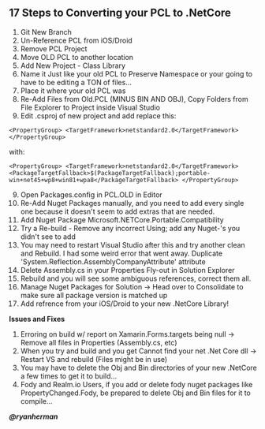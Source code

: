 **17 Steps to Converting your PCL to .NetCore**
-----------------------------------------------

1. Git New Branch
2. Un-Reference PCL from iOS/Droid
3. Remove PCL Project
4. Move OLD PCL to another location
5. Add New Project - Class Library
6. Name it Just like your old PCL to Preserve Namespace or your going to have to be editing a TON of files...
7. Place it where your old PCL was
8. Re-Add Files from Old.PCL (MINUS BIN AND OBJ), Copy Folders from File Explorer to Project inside Visual Studio
9. Edit .csproj of new project and add replace this:

  ``<PropertyGroup>
  <TargetFramework>netstandard2.0</TargetFramework>
  </PropertyGroup>``
  
with:

  ``<PropertyGroup>
  <TargetFramework>netstandard2.0</TargetFramework>
    <PackageTargetFallback>$(PackageTargetFallback);portable-win+net45+wp8+win81+wpa8</PackageTargetFallback>
  </PropertyGroup>``
  
9. Open Packages.config in PCL.OLD in Editor
10. Re-Add Nuget Packages manually, and you need to add every single one because it doesn't seem to add extras that are needed.
11. Add Nuget Package Microsoft.NETCore.Portable.Compatibility
12. Try a Re-build - Remove any incorrect Using; add any Nuget-'s you didn't see to add
13. You may need to restart Visual Studio after this and try another clean and Rebuild.  I had some weird error that went away.
Duplicate 'System.Reflection.AssemblyCompanyAttribute' attribute
14. Delete Assembly.cs in your Properties Fly-out in Solution Explorer
15. Rebuild and you will see some ambiguous references, correct them all.
16. Manage Nuget Packages for Solution -> Head over to Consolidate to make sure all package version is matched up
17. Add refrence from your iOS/Droid to your new .NetCore Library!

**Issues and Fixes**
1. Erroring on build w/ report on Xamarin.Forms.targets being null -> Remove all files in Properties (Assembly.cs, etc)
2. When you try and build and you get Cannot find your net .Net Core dll -> Restart VS and rebuild (Files might be in use)
3. You may have to delete the Obj and Bin directories of your new .NetCore a few times to get it to build...
4. Fody and Realm.io Users, if you add or delete fody nuget packages like PropertyChanged.Fody, be prepared to delete Obj and Bin files for it to compile...

***@ryanherman***
